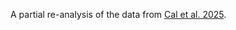A partial re-analysis of the data from [Cal et al. 2025](https://doi.org/10.1038/s42255-025-01311-z).